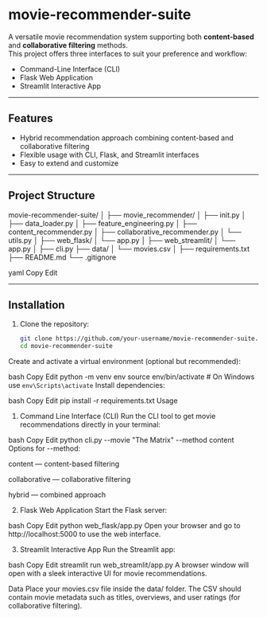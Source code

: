 # movie-recommender-suite

A versatile movie recommendation system supporting both **content-based** and **collaborative filtering** methods.  
This project offers three interfaces to suit your preference and workflow:  
- Command-Line Interface (CLI)  
- Flask Web Application  
- Streamlit Interactive App  

---

## Features

- Hybrid recommendation approach combining content-based and collaborative filtering  
- Flexible usage with CLI, Flask, and Streamlit interfaces  
- Easy to extend and customize  

---

## Project Structure

movie-recommender-suite/
│
├── movie_recommender/
│ ├── init.py
│ ├── data_loader.py
│ ├── feature_engineering.py
│ ├── content_recommender.py
│ ├── collaborative_recommender.py
│ └── utils.py
│
├── web_flask/
│ └── app.py
│
├── web_streamlit/
│ └── app.py
│
├── cli.py
├── data/
│ └── movies.csv
│
├── requirements.txt
├── README.md
└── .gitignore

yaml
Copy
Edit

---

## Installation

1. Clone the repository:

   ```bash
   git clone https://github.com/your-username/movie-recommender-suite.git
   cd movie-recommender-suite
Create and activate a virtual environment (optional but recommended):

bash
Copy
Edit
python -m venv env
source env/bin/activate    # On Windows use `env\Scripts\activate`
Install dependencies:

bash
Copy
Edit
pip install -r requirements.txt
Usage
1. Command Line Interface (CLI)
Run the CLI tool to get movie recommendations directly in your terminal:

bash
Copy
Edit
python cli.py --movie "The Matrix" --method content
Options for --method:

content — content-based filtering

collaborative — collaborative filtering

hybrid — combined approach

2. Flask Web Application
Start the Flask server:

bash
Copy
Edit
python web_flask/app.py
Open your browser and go to http://localhost:5000 to use the web interface.

3. Streamlit Interactive App
Run the Streamlit app:

bash
Copy
Edit
streamlit run web_streamlit/app.py
A browser window will open with a sleek interactive UI for movie recommendations.

Data
Place your movies.csv file inside the data/ folder.
The CSV should contain movie metadata such as titles, overviews, and user ratings (for collaborative filtering).